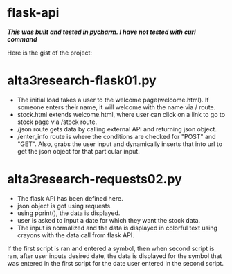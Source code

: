 # flask-api

***This was built and tested in pycharm. I have not tested with curl command***

Here is the gist of the project:

# alta3research-flask01.py
- The initial load takes a user to the welcome page(welcome.html). If someone enters their name, it will welcome with the name via /<name> route.
- stock.html extends welcome.html, where user can click on a link to go to stock page via /stock route.
- /json route gets data by calling external API and returning json object.
- /enter_info route is where the conditions are checked for "POST" and "GET". Also, grabs the user input and dynamically inserts that into url to get the json object for that particular input.
  
# alta3research-requests02.py
- The flask API has been defined here.
- json object is got using requests.
- using pprint(), the data is displayed.
- user is asked to input a date for which they want the stock data.
- The input is normalized and the data is displayed in colorful text using crayons with the data call from flask API.
  
If the first script is ran and entered a symbol, then when second script is ran, after user inputs desired date, the data is displayed for the symbol that was entered in the first script for the date user entered in the second script.
  
